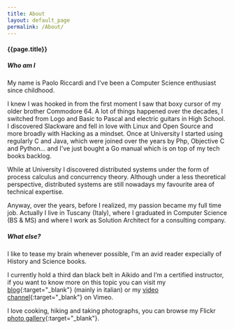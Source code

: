 ```yaml
---
title: About
layout: default_page
permalink: /About/
---
```

#### {{page.title}}

##### Who am I

My name is Paolo Riccardi and I've been a Computer Science enthusiast since childhood.

I knew I was hooked in from the first moment I saw that boxy cursor of my older brother Commodore 64. 
A lot of things happened over the decades, I switched from Logo and Basic to Pascal and electric guitars in High School. I discovered Slackware and fell in love with Linux and Open Source and more broadly with Hacking as a mindset. 
Once at University I started using regularly C and Java, which were joined over the years by Php, Objective C and Python... and I've just bought a Go manual which is on top of my tech books backlog. 

While at University I discovered distributed systems under the form of process calculus and concurrency theory. Although under a less theoretical perspective, distributed systems are still nowadays my favourite area of technical expertise.

Anyway, over the years, before I realized, my passion became my full time job.
Actually I live in Tuscany (Italy), where I graduated in Computer Science (BS & MS) and where I work as Solution Architect for a consulting company. 

##### What else?

I like to tease my brain whenever possible, I'm an avid reader expecially of History and Science books. 

I currently hold a third dan black belt in Aikido and I’m a certified instructor, if you want to know more on this topic you can visit my [blog](http://www.kinonagare.it){:target="_blank"} (mainly in italian) or my [video channel](https://vimeo.com/kinonagare){:target="_blank"} on Vimeo.

I love cooking, hiking and taking photographs, you can browse my Flickr [photo gallery](https://www.flickr.com/photos/priccardi/){:target="_blank"}.

